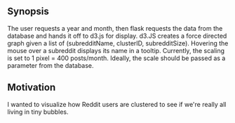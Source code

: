 ## Synopsis

The user requests a year and month, then flask requests the data from the database and hands it off to d3.js for display.
d3.JS creates a force directed graph given a list of (subredditName, clusterID, subredditSize). Hovering the mouse over a subreddit
displays its name in a tooltip. Currently, the scaling is set to 1 pixel = 400 posts/month. Ideally, the scale should be passed as a parameter from the database.

## Motivation

I wanted to visualize how Reddit users are clustered to see if we're really all living in tiny bubbles.
